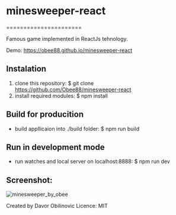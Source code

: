 # minesweeper-react
======================

Famous game implemented in ReactJs tehnology.

Demo: https://obee88.github.io/minesweeper-react

Instalation
-------------

1. clone this repository: $ git clone https://github.com/Obee88/minesweeper-react
2. install required modules: $ npm install

Build for producition
------------------------
* build appllicaion into ./build folder: $ npm run build 

Run in development mode
-------------------------
* run watches and local server on localhost:8888: $ npm run dev

Screenshot:
-------------
![minesweeper_by_obee](https://cloud.githubusercontent.com/assets/4610139/21764715/cbc9be74-d664-11e6-8565-151990f8cc57.png)

Created by Davor Obilinovic
Licence: MIT
